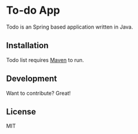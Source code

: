 # To-do App

Todo is an Spring based application written in Java.

## Installation

Todo list requires [Maven] to run.

## Development
Want to contribute? Great!

License
----
MIT

[Spring Boot]: <https://spring.io/>
[Hibernate]: <https://hibernate.org/>
[Maven]: https://maven.apache.org/